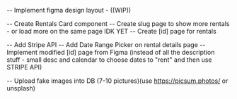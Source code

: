 <!-- DONE -->

<!-- -- For property stuff use https://random-data-api.com/documentation - specifically /users or /addresses -->
<!-- -- Upload fake data into DB -->
<!-- -- Add filtering below Rental Header -->
<!-- -- Add Pricing and Bedrooms to supabase DB -->

<!-- TODO -->

-- Implement figma design layout - ((WIP))

-- Create Rentals Card component
-- Create slug page to show more rentals - or load more on the same page IDK YET
-- Create [id] page for rentals

-- Add Stripe API
-- Add Date Range Picker on rental details page
-- Implement modified [id] page from Figma (instead of all the description stuff - small desc and calendar to choose dates to "rent" and then use STRIPE API)

-- Upload fake images into DB (7-10 pictures)(use https://picsum.photos/ or unsplash)
